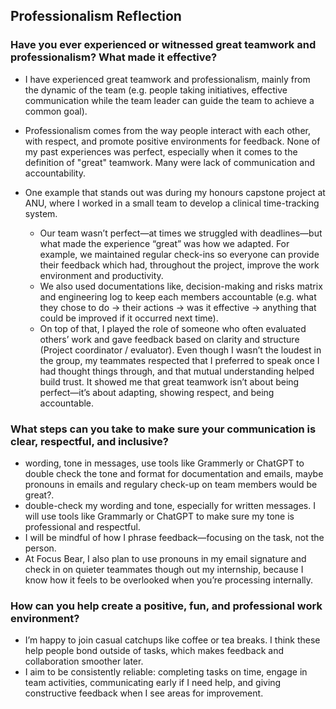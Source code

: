 ## Professionalism Reflection

### Have you ever experienced or witnessed great teamwork and professionalism? What made it effective?
- I have experienced great teamwork and professionalism, mainly from the dynamic of the team (e.g. people taking initiatives, effective communication while the team leader can guide the team to achieve a common goal). 

- Professionalism comes from the way people interact with each other, with respect, and promote positive environments for feedback.
None of my past experiences was perfect, especially when it comes to the definition of "great" teamwork. Many were lack of communication and accountability.

- One example that stands out was during my honours capstone project at ANU, where I worked in a small team to develop a clinical time-tracking system.
  - Our team wasn’t perfect—at times we struggled with deadlines—but what made the experience “great” was how we adapted. For example, we maintained regular check-ins so everyone can provide their feedback which had, throughout the project, improve the work environment and productivity.
  - We also used documentations like, decision-making and risks matrix and engineering log to keep each members accountable (e.g. what they chose to do -> their actions -> was it effective -> anything that could be improved if it occurred next time).
  - On top of that, I played the role of someone who often evaluated others’ work and gave feedback based on clarity and structure (Project coordinator / evaluator). Even though I wasn’t the loudest in the group, my teammates respected that I preferred to speak once I had thought things through, and that mutual understanding helped build trust. It showed me that great teamwork isn’t about being perfect—it’s about adapting, showing respect, and being accountable.

### What steps can you take to make sure your communication is clear, respectful, and inclusive?
- wording, tone in messages, use tools like Grammerly or ChatGPT to double check the tone and format for documentation and emails, maybe pronouns in emails and regulary check-up on team members would be great?.
- double-check my wording and tone, especially for written messages. I will use tools like Grammarly or ChatGPT to make sure my tone is professional and respectful.
- I will be mindful of how I phrase feedback—focusing on the task, not the person.
- At Focus Bear, I also plan to use pronouns in my email signature and check in on quieter teammates though out my internship, because I know how it feels to be overlooked when you’re processing internally.

### How can you help create a positive, fun, and professional work environment?
- I’m happy to join casual catchups like coffee or tea breaks. I think these help people bond outside of tasks, which makes feedback and collaboration smoother later.
- I aim to be consistently reliable: completing tasks on time, engage in team activities, communicating early if I need help, and giving constructive feedback when I see areas for improvement.
